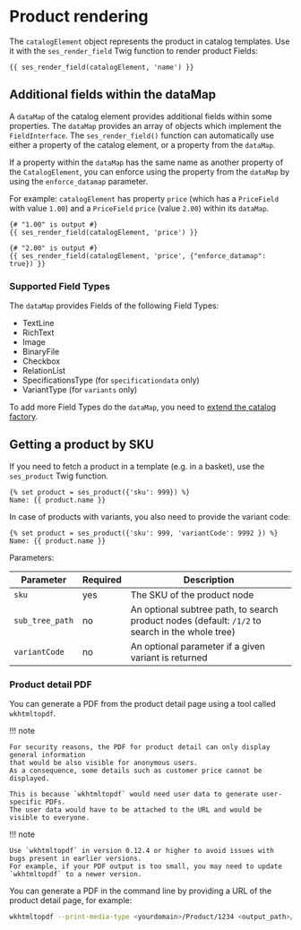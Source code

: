 # Product rendering

The `catalogElement` object represents the product in catalog templates.
Use it with the `ses_render_field` Twig function to render product Fields:

``` html+twig
{{ ses_render_field(catalogElement, 'name') }}
```

## Additional fields within the dataMap

A `dataMap` of the catalog element provides additional fields within some properties.
The `dataMap` provides an array of objects which implement the `FieldInterface`.
The `ses_render_field()` function can automatically use either a property of the catalog element, or a property from the `dataMap`.

If a property within the `dataMap` has the same name as another property of the `CatalogElement`,
you can enforce using the property from the `dataMap` by using the `enforce_datamap` parameter.

For example: `catalogElement` has property `price` (which has a `PriceField` with value `1.00`) and a `PriceField` `price` (value `2.00`) within its `dataMap`.

``` html+twig
{# "1.00" is output #}
{{ ses_render_field(catalogElement, 'price') }}
 
{# "2.00" is output #}
{{ ses_render_field(catalogElement, 'price', {"enforce_datamap": true}) }}
```

### Supported Field Types

The `dataMap` provides Fields of the following Field Types:

- TextLine
- RichText
- Image
- BinaryFile
- Checkbox
- RelationList
- SpecificationsType (for `specificationdata` only)
- VariantType (for `variants` only)

To add more Field Types do the `dataMap`, you need to [extend the catalog factory](catalog_api/extending_a_catalogfactory.md).

## Getting a product by SKU

If you need to fetch a product in a template (e.g. in a basket), use the `ses_product` Twig function.

``` html+twig
{% set product = ses_product({'sku': 999}) %}
Name: {{ product.name }}
```
In case of products with variants, you also need to provide the variant code:

``` html+twig
{% set product = ses_product({'sku': 999, 'variantCode': 9992 }) %}
Name: {{ product.name }}
```

Parameters:

|Parameter|Required|Description|
|--- |--- |--- |
|`sku`|yes|The SKU of the product node|
|`sub_tree_path`|no|An optional subtree path, to search product nodes (default: `/1/2` to search in the whole tree)|
|`variantCode`|no|An optional parameter if a given variant is returned|


### Product detail PDF

You can generate a PDF from the product detail page using a tool called `wkhtmltopdf`.
 
!!! note

    For security reasons, the PDF for product detail can only display general information
    that would be also visible for anonymous users.
    As a consequence, some details such as customer price cannot be displayed.
    
    This is because `wkhtmltopdf` would need user data to generate user-specific PDFs.
    The user data would have to be attached to the URL and would be visible to everyone.  

!!! note

    Use `wkhtmltopdf` in version 0.12.4 or higher to avoid issues with bugs present in earlier versions.
    For example, if your PDF output is too small, you may need to update `wkhtmltopdf` to a newer version. 

You can generate a PDF in the command line by providing a URL of the product detail page, for example:

``` bash
wkhtmltopdf --print-media-type <yourdomain>/Product/1234 <output_path>/product-detail.pdf
```

